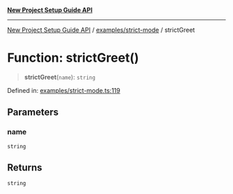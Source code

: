 [**New Project Setup Guide API**](../../../README.md)

---

[New Project Setup Guide API](../../../modules.md) / [examples/strict-mode](../README.md) / strictGreet

# Function: strictGreet()

> **strictGreet**(`name`): `string`

Defined in: [examples/strict-mode.ts:119](https://github.com/AutomateAndThrive/new-project-setup-guide/blob/main/src/examples/strict-mode.ts#L119)

## Parameters

### name

`string`

## Returns

`string`
